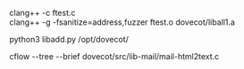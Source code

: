 clang++ -c ftest.c  
clang++ -g -fsanitize=address,fuzzer     ftest.o dovecot/liball1.a  



python3 libadd.py /opt/dovecot/  




cflow  --tree --brief  dovecot/src/lib-mail/mail-html2text.c   
